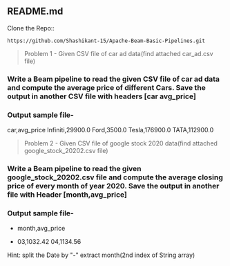 ## README.md
Clone the Repo::
````
https://github.com/Shashikant-15/Apache-Beam-Basic-Pipelines.git
````
> Problem 1 -
Given CSV file of car ad data(find attached car_ad.csv file)

### Write a Beam pipeline to read the given CSV file of car ad data and compute the average price of different Cars. Save the output in another CSV file with headers [car avg_price]

### Output sample file-
car,avg_price Infiniti,29900.0 Ford,3500.0 Tesla,176900.0 TATA,112900.0

> Problem 2 -
Given CSV file of google stock 2020 data(find attached google_stock_20202.csv file)

### Write a Beam pipeline to read the given google_stock_20202.csv file and compute the average closing price of every month of year 2020. Save the output in another file with Header [month,avg_price] 
### Output sample file-

* month,avg_price

* 03,1032.42 04,1134.56

Hint: split the Date by "-" extract month(2nd index of String array)
